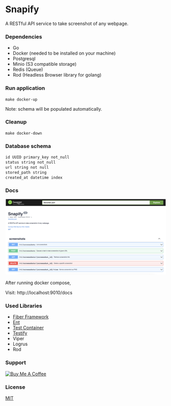 # Snapify

A RESTful API service to take screenshot of any webpage.

### Dependencies

* Go
* Docker (needed to be installed on your machine)
* Postgresql
* Minio (S3 compatible storage)
* Redis (Queue)
* Rod (Headless Browser library for golang)

### Run application

```shell
make docker-up
```

Note: schema will be populated automatically.

### Cleanup

```shell
make docker-down
```

### Database schema

```text
id UUID primary_key not_null
status string not_null
url string not null
stored_path string
created_at datetime index
```

### Docs

![](./extras/docs.png)

After running docker compose,

Visit: http://localhost:9010/docs

### Used Libraries

- [Fiber Framework](https://docs.gofiber.io/)
- [Ent](https://entgo.io/)
- [Test Container](https://golang.testcontainers.org/)
- [Testify](https://github.com/stretchr/testify)
- Viper
- Logrus
- Rod

### Support

<a href="https://www.buymeacoffee.com/sakib.ninja" target="_blank"><img src="https://cdn.buymeacoffee.com/buttons/v2/default-yellow.png" alt="Buy Me A Coffee" style="height: 60px !important;width: 217px !important;" ></a>

### License

[MIT](./LICENSE)
